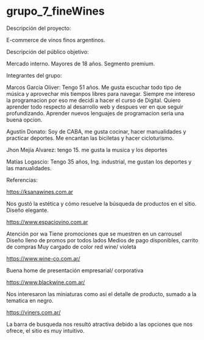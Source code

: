 # grupo_7_fineWines

Descripción del proyecto:

E-commerce de vinos finos argentinos.

Descripción del público objetivo:

Mercado interno. Mayores de 18 años. Segmento premium.

Integrantes del grupo:

Marcos García Oliver: Tengo 51 años. Me gusta escuchar todo tipo de música y aprovechar mis tiempos libres para navegar. Siempre me intereso la programacion por eso me decidi a hacer el curso de Digital. Quiero aprender todo respecto al desarrollo web y despues ver en que seguir profundizando. Aprender nuevos lenguajes de programacion seria una buena opcion.

Agustín Donato: Soy de CABA, me gusta cocinar, hacer manualidades y practicar deportes. Me encantan las biciletas y hacer cicloturismo.

Jhon Mejía Alvarez: tengo 15. me gusta la musica y los deportes

Matías Logascio: Tengo 35 años, Ing. industrial, me gustan los deportes y las manualidades.

Referencias:

https://ksanawines.com.ar

Nos gustó la estética y cómo resuelve la búsqueda de productos en el sitio.
Diseño elegante.

https://www.espaciovino.com.ar

Atención por wa
Tiene promociones que se muestren en un carrousel
Diseño lleno de promos por todos lados
Medios de pago disponibles, carrito de compras
Muy cargado de color red wine/ violeta

https://www.wine-co.com.ar/

Buena home de presentación empresarial/ corporativa


https://www.blackwine.com.ar/

Nos interesaron las miniaturas como asi el detalle de producto, sumado a la tematica en negro.

https://viners.com.ar/

La barra de busqueda nos resultó atractiva debido a las opciones que nos ofrece, el sitio es muy intuitivo.
